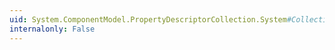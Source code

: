 ```yaml
---
uid: System.ComponentModel.PropertyDescriptorCollection.System#Collections#IDictionary#Keys
internalonly: False
---
```

